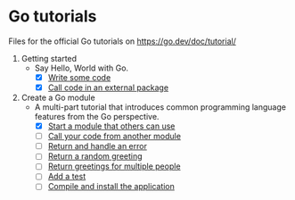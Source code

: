 # Go tutorials

Files for the official Go tutorials on <https://go.dev/doc/tutorial/>

1. Getting started  
    * Say Hello, World with Go.
      * [x] [Write some code](https://go.dev/doc/tutorial/getting-started#code)
      * [x] [Call code in an external package](https://go.dev/doc/tutorial/getting-started#call)
2. Create a Go module
   * A multi-part tutorial that introduces common programming language features from the Go perspective.  
     * [x] [Start a module that others can use](https://go.dev/doc/tutorial/create-module#start)
     * [ ] [Call your code from another module](https://go.dev/doc/tutorial/call-module-code)
     * [ ] [Return and handle an error](https://go.dev/doc/tutorial/handle-errors.html)
     * [ ] [Return a random greeting](https://go.dev/doc/tutorial/random-greeting.html)
     * [ ] [Return greetings for multiple people](https://go.dev/doc/tutorial/greetings-multiple-people.html)
     * [ ]  [Add a test](https://go.dev/doc/tutorial/add-a-test.html)
     * [ ]  [Compile and install the application](https://go.dev/doc/tutorial/compile-install.html)
